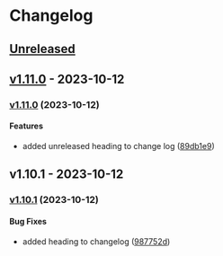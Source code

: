 # Changelog

## [Unreleased](https://github.com/verplankedev/github-actions-test/compare/v1.11.0...main)

## [v1.11.0](https://github.com/verplankedev/github-actions-test/compare/v1.10.1...v1.11.0) - 2023-10-12

### [v1.11.0](https://github.com/verplankedev/github-actions-test/compare/v1.10.1...v1.11.0) (2023-10-12)

#### Features

- added unreleased heading to change log ([89db1e9](https://github.com/verplankedev/github-actions-test/commit/89db1e9668f15545c6376eeb308089b6d7e3e1f3))

## v1.10.1 - 2023-10-12

### [v1.10.1](https://github.com/verplankedev/github-actions-test/compare/v1.10.0...v1.10.1) (2023-10-12)

#### Bug Fixes

- added heading to changelog ([987752d](https://github.com/verplankedev/github-actions-test/commit/987752d0f43ef84b33158c1958d5a835064c3055))
